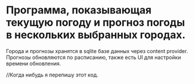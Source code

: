 Программа, показывающая текущую погоду и прогноз погоды в нескольких выбранных городах.
=
Города и прогнозы хранятся в sqlite базе данных через content provider. Прогнозы обновляются по расписанию, также есть UI для настройки времени обновления.


//Когда нибудь я перепишу этот код.
